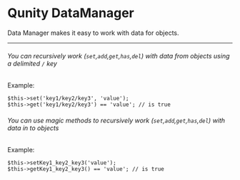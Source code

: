 Qunity DataManager
==================

Data Manager makes it easy to work with data for objects.

---

###### You can recursively work (`set`,`add`,`get`,`has`,`del`) with data from objects using a delimited `/` key

Example:

```
$this->set('key1/key2/key3', 'value');
$this->get('key1/key2/key3') == 'value'; // is true
```

###### You can use magic methods to recursively work (`set`,`add`,`get`,`has`,`del`) with data in to objects

Example:

```
$this->setKey1_key2_key3('value');
$this->getKey1_key2_key3() == 'value'; // is true
```
